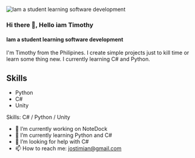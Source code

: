 ![Iam a student learning software development](https://pbs.twimg.com/media/Emwh-0hVkAA6Nr0?format=jpg&name=4096x4096)

### Hi there 👋, Hello iam Timothy
#### Iam a student learning software development

I'm Timothy from the Philipines. I create simple projects just to kill time or learn some thing new. I currently learning C# and Python.

## Skills
- Python
- C#
- Unity

Skills: C# / Python / Unity

- 🔭 I’m currently working on NoteDock 
- 🌱 I’m currently learning Python and C# 
- 🤔 I’m looking for help with C# 
- 📫 How to reach me: [jostimian@gmail.com](https://mail.google.com/mail/u/0/#inbox?compose=new) 





